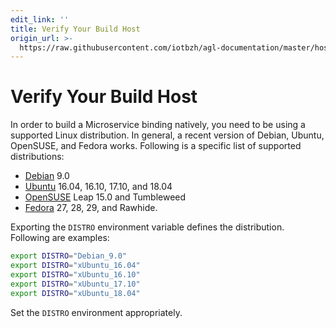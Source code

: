 ```yaml
---
edit_link: ''
title: Verify Your Build Host
origin_url: >-
  https://raw.githubusercontent.com/iotbzh/agl-documentation/master/host-configuration/docs/1-verify-build-host.md
---
```


<!-- WARNING: This file is generated by fetch_docs.js using /home/boron/Documents/AGL/docs-webtemplate/site/_data/tocs/devguides/flounder/host-configuration-developer-guides-flounder-devguides-book.yml -->

# Verify Your Build Host

In order to build a Microservice binding natively, you need to be using a
supported Linux distribution.
In general, a recent version of Debian, Ubuntu, OpenSUSE, and Fedora works.
Following is a specific list of supported distributions:

* [Debian](https://www.debian.org/releases/) 9.0
* [Ubuntu](https://wiki.ubuntu.com/Releases) 16.04, 16.10, 17.10, and 18.04
* [OpenSUSE](https://en.opensuse.org/openSUSE:Roadmap) Leap 15.0 and Tumbleweed
* [Fedora](https://fedoraproject.org/wiki/Releases) 27, 28, 29, and Rawhide.

Exporting the `DISTRO` environment variable defines the distribution.
Following are examples:

```bash
export DISTRO="Debian_9.0"
export DISTRO="xUbuntu_16.04"
export DISTRO="xUbuntu_16.10"
export DISTRO="xUbuntu_17.10"
export DISTRO="xUbuntu_18.04"
```

Set the `DISTRO` environment appropriately.
